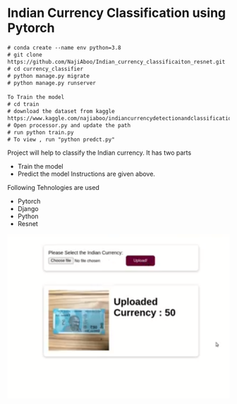 # Indian Currency Classification using Pytorch
    # conda create --name env python=3.8
    # git clone https://github.com/NajiAboo/Indian_currency_classificaiton_resnet.git
    # cd currency_classifier
    # python manage.py migrate
    # python manage.py runserver 
    
    To Train the model 
    # cd train 
    # download the dataset from kaggle  https://www.kaggle.com/najiaboo/indiancurrencydetectionandclassification
    # Open processor.py and update the path 
    # run python train.py 
    # To view , run "python predct.py"
    
Project will help to classify the Indian currency.
It has two parts 
   - Train the model 
   - Predict the model 
 Instructions are given above. 
 
Following Tehnologies are used
  - Pytorch 
  - Django
  - Python
  - Resnet 
 
 
[![Watch the video](Currency.png)](https://youtu.be/tYqGyag4mT8)
 
    
